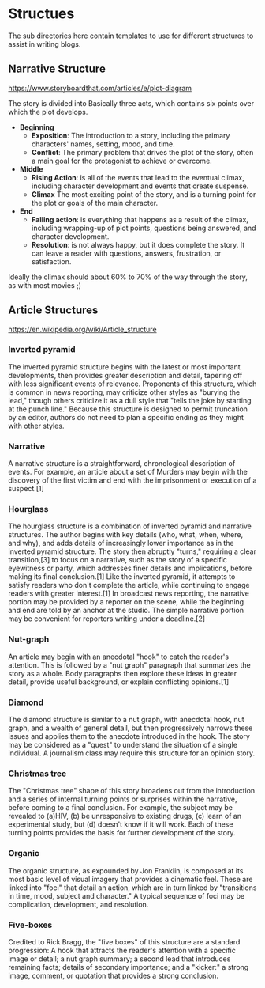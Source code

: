 # Structues

The sub directories here contain templates to use for different structures to assist in writing blogs.

## Narrative Structure
https://www.storyboardthat.com/articles/e/plot-diagram

The story is divided into Basically three acts, which contains six points over which the plot develops.

- __Beginning__
  - __Exposition__: The introduction to a story, including the primary characters' names, setting, mood, and time.
  - __Conflict__: The primary problem that drives the plot of the story, often a main goal for the protagonist to achieve or overcome.
- __Middle__
  - __Rising Action__: is all of the events that lead to the eventual climax, including character development and events that create suspense.
  - __Climax__ The most exciting point of the story, and is a turning point for the plot or goals of the main character.
- __End__
  - __Falling action__: is everything that happens as a result of the climax, including wrapping-up of plot points, questions being answered, and character development.
  - __Resolution__: is not always happy, but it does complete the story. It can leave a reader with questions, answers, frustration, or satisfaction.

Ideally the climax should about 60% to 70% of the way through the story, as with most movies ;)

## Article Structures
https://en.wikipedia.org/wiki/Article_structure

### Inverted pyramid
The inverted pyramid structure begins with the latest or most important developments, then provides greater description and detail, tapering off with less significant events of relevance. Proponents of this structure, which is common in news reporting, may criticize other styles as "burying the lead," though others criticize it as a dull style that "tells the joke by starting at the punch line." Because this structure is designed to permit truncation by an editor, authors do not need to plan a specific ending as they might with other styles.

### Narrative
A narrative structure is a straightforward, chronological description of events. For example, an article about a set of Murders may begin with the discovery of the first victim and end with the imprisonment or execution of a suspect.[1]

### Hourglass
The hourglass structure is a combination of inverted pyramid and narrative structures. The author begins with key details (who, what, when, where, and why), and adds details of increasingly lower importance as in the inverted pyramid structure. The story then abruptly "turns," requiring a clear transition,[3] to focus on a narrative, such as the story of a specific eyewitness or party, which addresses finer details and implications, before making its final conclusion.[1] Like the inverted pyramid, it attempts to satisfy readers who don't complete the article, while continuing to engage readers with greater interest.[1] In broadcast news reporting, the narrative portion may be provided by a reporter on the scene, while the beginning and end are told by an anchor at the studio. The simple narrative portion may be convenient for reporters writing under a deadline.[2]

### Nut-graph
An article may begin with an anecdotal "hook" to catch the reader's attention. This is followed by a "nut graph" paragraph that summarizes the story as a whole. Body paragraphs then explore these ideas in greater detail, provide useful background, or explain conflicting opinions.[1]

### Diamond
The diamond structure is similar to a nut graph, with anecdotal hook, nut graph, and a wealth of general detail, but then progressively narrows these issues and applies them to the anecdote introduced in the hook. The story may be considered as a "quest" to understand the situation of a single individual. A journalism class may require this structure for an opinion story.

### Christmas tree
The "Christmas tree" shape of this story broadens out from the introduction and a series of internal turning points or surprises within the narrative, before coming to a final conclusion.
For example, the subject may be revealed to (a)HIV, (b) be unresponsive to existing drugs, (c) learn of an experimental study, but (d) doesn't know if it will work. Each of these turning points provides the basis for further development of the story.

### Organic
The organic structure, as expounded by Jon Franklin, is composed at its most basic level of visual imagery that provides a cinematic feel. These are linked into "foci" that detail an action, which are in turn linked by "transitions in time, mood, subject and character." A typical sequence of foci may be complication, development, and resolution.

### Five-boxes
Credited to Rick Bragg, the "five boxes" of this structure are a standard progression: A hook that attracts the reader's attention with a specific image or detail; a nut graph summary; a second lead that introduces remaining facts; details of secondary importance; and a "kicker:" a strong image, comment, or quotation that provides a strong conclusion.
